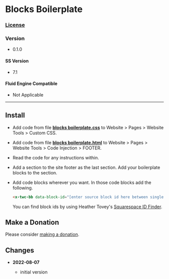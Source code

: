 # Blocks Boilerplate

### [License][99]

### Version

  * 0.1.0

#### SS Version

  * 7.1

#### Fluid Engine Compatible

  * Not Applicable

---

## Install

* Add code from file **[blocks boilerplate.css][1]** to Website > Pages >
  Website Tools > Custom CSS.
  
* Add code from file **[blocks boilerplate.html][2]** to Website > Pages >
  Website Tools > Code Injection > FOOTER.
  
* Read the code for any instructions within.
  
* Add a section to the site footer as the last section. Add your boilerplate
  blocks to the section.
  
* Add code blocks wherever you want. In those code blocks add the following.

  ```html
  <x-twc-bb data-block-id="[enter source block id here between single quotes replacing square brackets]">
  ```
  
  You can find block ids by using Heather Tovey's [Squarespace ID Finder][3].

## Make a Donation

Please consider [making a donation][4].

## Changes

<!-- * **2021-05-08**

  * added coverage for store product grid image hover
  * bumped version to v0.1d1
  -->
* **2022-08-07**

  * initial version

[1]: blocks%20boilerplate.css#L1
[2]: blocks%20boilerplate.html#L1
[3]: https://www.heathertovey.com/squarespace-id-finder/
[4]: https://github.com/tomsWebConsulting/twcsl#make-a-donation
[99]: https://github.com/tomsWebConsulting/twcsl/blob/main/LICENSE.txt#L1

